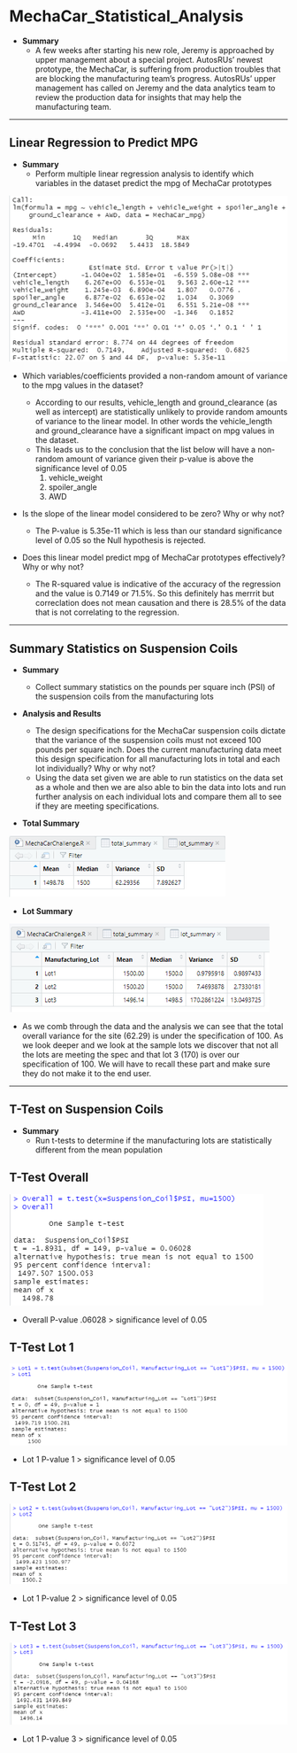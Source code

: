 # **MechaCar_Statistical_Analysis**

- **Summary**
  * A few weeks after starting his new role, Jeremy is approached by upper management about a special project. AutosRUs’ newest prototype, the MechaCar, is suffering from production troubles that are blocking the manufacturing team’s progress. AutosRUs’ upper management has called on Jeremy and the data analytics team to review the production data for insights that may help the manufacturing team.

---------------------------------------------

## **Linear Regression to Predict MPG**

- **Summary** 
  * Perform multiple linear regression analysis to identify which variables in the dataset predict the mpg of MechaCar prototypes

![Deliverable1.PNG](https://github.com/Bionicbabes/MechaCar_Statistical_Analysis/blob/main/Deliverable1.PNG)

  * Which variables/coefficients provided a non-random amount of variance to the mpg values in the dataset?
    - According to our results, vehicle_length and ground_clearance (as well as intercept) are statistically unlikely to provide random amounts of variance to the linear model. In other words the vehicle_length and ground_clearance have a significant impact on mpg values in the dataset.
    - This leads us to the conclusion that the list below will have a non-random amount of variance given their p-value is above the significance level of 0.05
      1. vehicle_weight
      2. spoiler_angle
      3. AWD
      
  * Is the slope of the linear model considered to be zero? Why or why not?
    - The P-value is 5.35e-11 which is less than our standard significance level of 0.05 so the Null hypothesis is rejected.

  * Does this linear model predict mpg of MechaCar prototypes effectively? Why or why not?
    - The R-squared value is indicative of the accuracy of the regression and the value is 0.7149 or 71.5%.  So this definitely has merrrit but correclation does not mean causation and there is 28.5% of the data that is not correlating to the regression.

---------------------------------------------

## **Summary Statistics on Suspension Coils**

- **Summary**
  * Collect summary statistics on the pounds per square inch (PSI) of the suspension coils from the manufacturing lots

- **Analysis and Results**
  * The design specifications for the MechaCar suspension coils dictate that the variance of the suspension coils must not exceed 100 pounds per square inch. Does the current manufacturing data meet this design specification for all manufacturing lots in total and each lot individually? Why or why not?
   - Using the data set given we are able to run statistics on the data set as a whole and then we are also able to bin the data into lots and run further analysis on each individual lots and compare them all to see if they are meeting specifications.

- **Total Summary**

![Deliverable2_1.PNG](https://github.com/Bionicbabes/MechaCar_Statistical_Analysis/blob/main/Deliverable2_1.PNG)


- **Lot Summary**

![Deliverable2_2.PNG](https://github.com/Bionicbabes/MechaCar_Statistical_Analysis/blob/main/Deliverable2_2.PNG)

  - As we comb through the data and the analysis we can see that the total overall variance for the site (62.29) is under the specification of 100.  As we look deeper and we look at the sample lots we discover that not all the lots are meeting the spec and that lot 3 (170) is over our specification of 100.  We will have to recall these part and make sure they do not make it to the end user.  

---------------------------------------------

## **T-Test on Suspension Coils**

- **Summary**
  * Run t-tests to determine if the manufacturing lots are statistically different from the mean population

## **T-Test Overall**
 
![Deliverable3_1.PNG](https://github.com/Bionicbabes/MechaCar_Statistical_Analysis/blob/main/Deliverable3_1.PNG)

  - Overall P-value .06028 > significance level of 0.05

## **T-Test Lot 1**

![Deliverable3_2.PNG](https://github.com/Bionicbabes/MechaCar_Statistical_Analysis/blob/main/Deliverable3_2.PNG)

  - Lot 1 P-value 1 > significance level of 0.05

## **T-Test Lot 2**

![Deliverable3_3.PNG](https://github.com/Bionicbabes/MechaCar_Statistical_Analysis/blob/main/Deliverable3_3.PNG)

  - Lot 1 P-value 2 > significance level of 0.05

 ## **T-Test Lot 3**

![Deliverable3_4.PNG](https://github.com/Bionicbabes/MechaCar_Statistical_Analysis/blob/main/Deliverable3_4.PNG)

  - Lot 1 P-value 3 > significance level of 0.05
